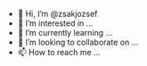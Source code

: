 - 👋 Hi, I’m @zsakjozsef
- 👀 I’m interested in ...
- 🌱 I’m currently learning ...
- 💞️ I’m looking to collaborate on ...
- 📫 How to reach me ...

<!---
zsakjozsef/zsakjozsef is a ✨ special ✨ repository because its `README.md` (this file) appears on your GitHub profile.
You can click the Preview link to take a look at your changes...
--->
